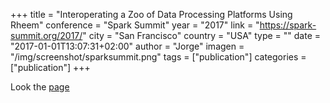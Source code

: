+++
title = "Interoperating a Zoo of Data Processing Platforms Using Rheem"
conference = "Spark Summit"
year = "2017"
link = "https://spark-summit.org/2017/"
city = "San Francisco"
country =  "USA"
type = ""
date = "2017-01-01T13:07:31+02:00"
author = "Jorge"
imagen = "/img/screenshot/sparksummit.png"
tags = ["publication"]
categories = ["publication"]
+++

Look the <a href="https://spark-summit.org/2017/">page </a>
